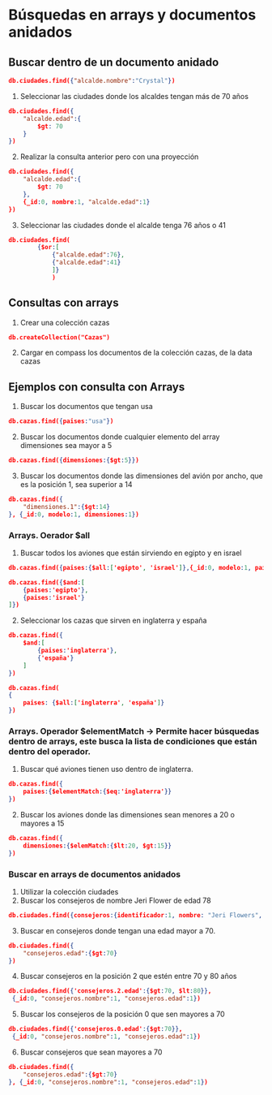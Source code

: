 # Búsquedas en arrays y documentos anidados

## Buscar dentro de un documento anidado
```json
db.ciudades.find({"alcalde.nombre":"Crystal"})
```

1. Seleccionar las ciudades donde los alcaldes tengan más de 70 años 
```json
db.ciudades.find({
    "alcalde.edad":{
        $gt: 70
    }
})
```

2. Realizar la consulta anterior pero con una proyección
```json
db.ciudades.find({
    "alcalde.edad":{
        $gt: 70
    }, 
    {_id:0, nombre:1, "alcalde.edad":1}
})
```

3. Seleccionar las ciudades donde el alcalde tenga 76 años o 41
```json
db.ciudades.find(
        {$or:[
            {"alcalde.edad":76},
            {"alcalde.edad":41}
            ]}
            )
```

## Consultas con arrays

1. Crear una colección cazas
```json
db.createCollection("Cazas")
```

2. Cargar en compass los documentos de la colección cazas, de la data cazas

## Ejemplos con consulta con Arrays

1. Buscar los documentos que tengan usa
```json
db.cazas.find({paises:"usa"})
```

2. Buscar los documentos donde cualquier elemento del array dimensiones sea mayor a 5
```json
db.cazas.find({dimensiones:{$gt:5}})
```

3. Buscar los documentos donde las dimensiones del avión por ancho, que es la posición 1, sea superior a 14
```json
db.cazas.find({
    "dimensiones.1":{$gt:14}
}, {_id:0, modelo:1, dimensiones:1})
```

### Arrays. Oerador $all

1. Buscar todos los aviones que están sirviendo en egipto y en israel

```json
db.cazas.find({paises:{$all:['egipto', 'israel']},{_id:0, modelo:1, paises:1}})

db.cazas.find({$and:[
    {paises:'egipto'},
    {paises:'israel'}
]})
```

2. Seleccionar los cazas que sirven en inglaterra y españa
```json
db.cazas.find({
    $and:[
        {paises:'inglaterra'},
        {'españa'}
    ]
})

db.cazas.find(
{
    paises: {$all:['inglaterra', 'españa']}
})
```

### Arrays. Operador $elementMatch -> Permite hacer búsquedas dentro de arrays, este busca la lista de condiciones que están dentro del operador.

1. Buscar qué aviones tienen uso dentro de inglaterra.
```json
db.cazas.find({
    paises:{$elementMatch:{$eq:'inglaterra'}}
})
```

2. Buscar los aviones donde las dimensiones sean menores a 20 o mayores a 15
```json
db.cazas.find({
    dimensiones:{$elemMatch:{$lt:20, $gt:15}}
})
```

### Buscar en arrays de documentos anidados

1. Utilizar la colección ciudades
2. Buscar los consejeros de nombre Jeri Flower de edad 78
```json
db.ciudades.find({consejeros:{identificador:1, nombre: "Jeri Flowers", edad:78}})
```

3. Buscar en consejeros donde tengan una edad mayor a 70.
```json
db.ciudades.find({
    "consejeros.edad":{$gt:70}
})
```

4. Buscar consejeros en la posición 2 que estén entre 70 y 80 años
```json
db.ciudades.find({'consejeros.2.edad':{$gt:70, $lt:80}},
 {_id:0, "consejeros.nombre":1, "consejeros.edad":1})
```

5. Buscar los consejeros de la posición 0 que sen mayores a 70
```json
db.ciudades.find({'consejeros.0.edad':{$gt:70}},
 {_id:0, "consejeros.nombre":1, "consejeros.edad":1})
```

6. Buscar consejeros que sean mayores a 70
```json
db.ciudades.find({
    "consejeros.edad":{$gt:70}
}, {_id:0, "consejeros.nombre":1, "consejeros.edad":1})
```